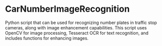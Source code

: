 # CarNumberImageRecognition
Python script that can be used for recognizing number plates in traffic stop cameras, along with image enhancement capabilities. This script uses OpenCV for image processing, Tesseract OCR for text recognition, and includes functions for enhancing images.
